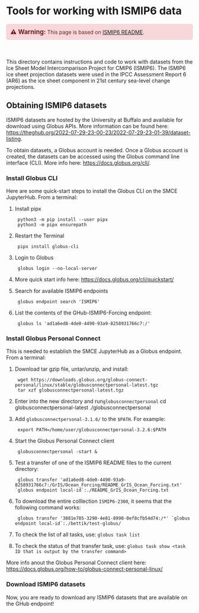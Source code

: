 # Tools for working with ISMIP6 data

<div style="background-color: #f8d7da; color: #721c24; border: 1px solid #f5c6cb; padding: 10px; border-radius: 5px; margin-bottom: 20px;">
  <strong style="font-size: 1.2em;">⚠️ Warning:</strong> This page is based on 
  <a href="https://git.smce.nasa.gov/eis-sealevel/eis-sea-level-change-general/-/blob/master/ismip6/README.md" target="_blank">ISMIP6 README</a>.
</div>
<br>
        
This directory contains instructions and code to work with datasets from the Ice Sheet Model Intercomparison Project for CMIP6 (ISMIP6). The ISMIP6 ice sheet projection datasets were used in the IPCC Assessment Report 6 (AR6) as the ice sheet component in 21st century sea-level change projections.

## Obtaining ISMIP6 datasets
ISMIP6 datasets are hosted by the University at Buffalo and available for download using Globus APIs. More information can be found here: https://theghub.org/2022-07-29-23-00-23/2022-07-29-23-01-39/dataset-listing.

To obtain datasets, a Globus account is needed. Once a Globus account is created, the datasets can be accessed using the Globus command line interface (CLI). More info here: https://docs.globus.org/cli/. 


### Install Globus CLI
Here are some quick-start steps to install the Globus CLI on the SMCE JupyterHub. From a terminal:
1. Install pipx

        python3 -m pip install --user pipx
        python3 -m pipx ensurepath

1. Restart the Terminal
        
        pipx install globus-cli

1. Login to Globus

        globus login --no-local-server

1. More quick start info here: https://docs.globus.org/cli/quickstart/

1. Search for available ISMIP6 endpoints

        globus endpoint search 'ISMIP6'

1. List the contents of the GHub-ISMIP6-Forcing endpoint:

        globus ls 'ad1a6ed8-4de0-4490-93a9-8258931766c7:/'

### Install Globus Personal Connect
This is needed to establish the SMCE JupyterHub as a Globus endpoint. From a terminal:

1. Download tar gzip file, untar/unzip, and install:

        wget https://downloads.globus.org/globus-connect-personal/linux/stable/globusconnectpersonal-latest.tgz
        tar xzf globusconnectpersonal-latest.tgz
   
1. Enter into the new directory and run`globusconnectpersonal`
        cd globusconnectpersonal-latest
        ./globusconnectpersonal 

1. Add ```globusconnectpersonal-3.1.6/``` to the ```$PATH```. For example:

        export PATH=/home/user/globusconnectpersonal-3.2.6:$PATH
  
1. Start the Globus Personal Connect client

        globusconnectpersonal -start &

1. Test a transfer of one of the ISMIP6 README files to the current directory:

        globus transfer 'ad1a6ed8-4de0-4490-93a9-8258931766c7:/GrIS/Ocean_Forcing/README_GrIS_Ocean_Forcing.txt' `globus endpoint local-id`:./README_GrIS_Ocean_Forcing.txt

1. To download the entire colllection `ISMIP6-2300`, it seems that the following command works:

        globus transfer '3881e705-3290-4e81-8990-0ef8cfb54d74:/*' `globus endpoint local-id`:./bettik/test-globus/

1. To check the list of all tasks, use: ```globus task list```
1. To check the status of that transfer task, use: ```globus task show <task ID that is output by the transfer command>```

More info anout the Globus Personal Connect client here: https://docs.globus.org/how-to/globus-connect-personal-linux/

### Download ISMIP6 datasets
Now, you are ready to download any ISMIP6 datasets that are available on the GHub endpoint!
